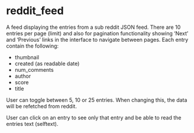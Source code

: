 # reddit_feed
A feed displaying the entries from a sub reddit JSON feed. There are 10 entries per page (limit) and also for pagination functionality showing ‘Next’ and ‘Previous’ links in the interface to navigate between pages.
Each entry  contain the following:
* thumbnail
* created (as readable date)
* num_comments
* author
* score
* title

User can toggle between 5, 10 or 25 entries. When changing this, the data will be refetched from reddit.

User can click on an entry to see only that entry and be able to read the entries text (selftext).
